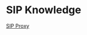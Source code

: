 # SIP Knowledge

[SIP Proxy](https://github.com/MingruiZhangW/Useful-Function-Database/blob/master/SIP/SIP_Proxy.md)
